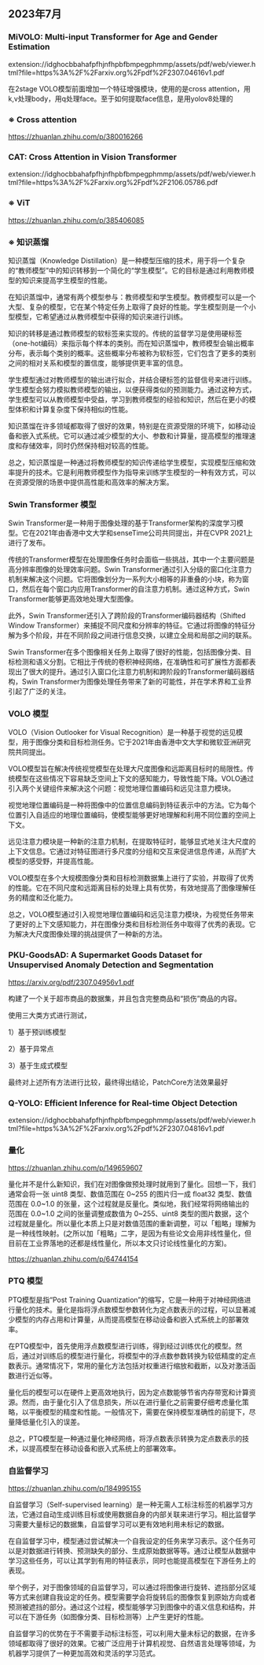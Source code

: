 ## 2023年7月
### MiVOLO: Multi-input Transformer for Age and Gender Estimation
extension://idghocbbahafpfhjnfhpbfbmpegphmmp/assets/pdf/web/viewer.html?file=https%3A%2F%2Farxiv.org%2Fpdf%2F2307.04616v1.pdf

在2stage VOLO模型前面增加一个特征增强模块，使用的是cross attention，用k,v处理body，用q处理face。至于如何提取face信息，是用yolov8处理的

### ※ Cross attention
https://zhuanlan.zhihu.com/p/380016266

### CAT: Cross Attention in Vision Transformer
extension://idghocbbahafpfhjnfhpbfbmpegphmmp/assets/pdf/web/viewer.html?file=https%3A%2F%2Farxiv.org%2Fpdf%2F2106.05786.pdf

### ※ ViT
https://zhuanlan.zhihu.com/p/385406085

### ※ 知识蒸馏
知识蒸馏（Knowledge Distillation）是一种模型压缩的技术，用于将一个复杂的“教师模型”中的知识转移到一个简化的“学生模型”。它的目标是通过利用教师模型的知识来提高学生模型的性能。

在知识蒸馏中，通常有两个模型参与：教师模型和学生模型。教师模型可以是一个大型、复杂的模型，它在某个特定任务上取得了良好的性能。学生模型则是一个小型模型，它希望通过从教师模型中获得的知识来进行训练。

知识的转移是通过教师模型的软标签来实现的。传统的监督学习是使用硬标签（one-hot编码）来指示每个样本的类别。而在知识蒸馏中，教师模型会输出概率分布，表示每个类别的概率。这些概率分布被称为软标签，它们包含了更多的类别之间的相对关系和模型的置信度，能够提供更丰富的信息。

学生模型通过对教师模型的输出进行拟合，并结合硬标签的监督信号来进行训练。学生模型会努力模拟教师模型的输出，以便获得类似的预测能力。通过这种方式，学生模型可以从教师模型中受益，学习到教师模型的经验和知识，然后在更小的模型体积和计算复杂度下保持相似的性能。

知识蒸馏在许多领域都取得了很好的效果，特别是在资源受限的环境下，如移动设备和嵌入式系统。它可以通过减少模型的大小、参数和计算量，提高模型的推理速度和存储效率，同时仍然保持相对较高的性能。

总之，知识蒸馏是一种通过将教师模型的知识传递给学生模型，实现模型压缩和效率提升的技术。它是利用教师模型作为指导来训练学生模型的一种有效方式，可以在资源受限的场景中提供高性能和高效率的解决方案。

### Swin Transformer 模型
Swin Transformer是一种用于图像处理的基于Transformer架构的深度学习模型。它在2021年由香港中文大学和senseTime公司共同提出，并在CVPR 2021上进行了发布。

传统的Transformer模型在处理图像任务时会面临一些挑战，其中一个主要问题是高分辨率图像的处理效率问题。Swin Transformer通过引入分级的窗口化注意力机制来解决这个问题。它将图像划分为一系列大小相等的非重叠的小块，称为窗口，然后在每个窗口内应用Transformer的自注意力机制。通过这种方式，Swin Transformer能够更高效地处理大型图像。

此外，Swin Transformer还引入了跨阶段的Transformer编码器结构（Shifted Window Transformer）来捕捉不同尺度和分辨率的特征。它通过将图像的特征分解为多个阶段，并在不同阶段之间进行信息交换，以建立全局和局部之间的联系。

Swin Transformer在多个图像相关任务上取得了很好的性能，包括图像分类、目标检测和语义分割。它相比于传统的卷积神经网络，在准确性和可扩展性方面都表现出了很大的提升。通过引入窗口化注意力机制和跨阶段的Transformer编码器结构，Swin Transformer为图像处理任务带来了新的可能性，并在学术界和工业界引起了广泛的关注。

### VOLO 模型
VOLO（Vision Outlooker for Visual Recognition）是一种基于视觉的远见模型，用于图像分类和目标检测任务。它于2021年由香港中文大学和微软亚洲研究院共同提出。

VOLO模型旨在解决传统视觉模型在处理大尺度图像和远距离目标时的局限性。传统模型在这些情况下容易缺乏空间上下文的感知能力，导致性能下降。VOLO通过引入两个关键组件来解决这个问题：视觉地理位置编码和远见注意力模块。

视觉地理位置编码是一种将图像中的位置信息编码到特征表示中的方法。它为每个位置引入自适应的地理位置编码，使模型能够更好地理解和利用不同位置的空间上下文。

远见注意力模块是一种新的注意力机制，在提取特征时，能够显式地关注大尺度的上下文信息。它通过对特征图进行多尺度的分组和交互来促进信息传递，从而扩大模型的感受野，并提高性能。

VOLO模型在多个大规模图像分类和目标检测数据集上进行了实验，并取得了优秀的性能。它在不同尺度和远距离目标的处理上具有优势，有效地提高了图像理解任务的精度和泛化能力。

总之，VOLO模型通过引入视觉地理位置编码和远见注意力模块，为视觉任务带来了更好的上下文感知能力，并在图像分类和目标检测任务中取得了优秀的表现。它为解决大尺度图像处理的挑战提供了一种新的方法。

### PKU-GoodsAD: A Supermarket Goods Dataset for Unsupervised Anomaly Detection and Segmentation

https://arxiv.org/pdf/2307.04956v1.pdf

构建了一个关于超市商品的数据集，并且包含完整商品和“损伤”商品的内容。

使用三大类方式进行测试，

1）基于预训练模型

2）基于异常点

3）基于生成式模型

最终对上述所有方法进行比较，最终得出结论，PatchCore方法效果最好

### Q-YOLO: Efficient Inference for Real-time Object Detection

extension://idghocbbahafpfhjnfhpbfbmpegphmmp/assets/pdf/web/viewer.html?file=https%3A%2F%2Farxiv.org%2Fpdf%2F2307.04816v1.pdf

### 量化

https://zhuanlan.zhihu.com/p/149659607

量化并不是什么新知识，我们在对图像做预处理时就用到了量化。回想一下，我们通常会将一张 uint8 类型、数值范围在 0\~255 的图片归一成 float32 类型、数值范围在 0.0\~1.0 的张量，这个过程就是反量化。类似地，我们经常将网络输出的范围在 0.0\~1.0 之间的张量调整成数值为 0\~255、uint8 类型的图片数据，这个过程就是量化。所以量化本质上只是对数值范围的重新调整，可以「粗略」理解为是一种线性映射。(之所以加「粗略」二字，是因为有些论文会用非线性量化，但目前在工业界落地的还都是线性量化，所以本文只讨论线性量化的方案)。

https://zhuanlan.zhihu.com/p/64744154

### PTQ 模型
PTQ模型是指“Post Training Quantization”的缩写，它是一种用于对神经网络进行量化的技术。量化是指将浮点数模型参数转化为定点数表示的过程，可以显著减少模型的内存占用和计算量，从而提高模型在移动设备和嵌入式系统上的部署效率。

在PTQ模型中，首先使用浮点数模型进行训练，得到经过训练优化的模型。然后，通过对训练后的模型进行量化，将模型中的浮点数参数转换为较低精度的定点数表示。通常情况下，常用的量化方法包括对权重进行缩放和截断，以及对激活函数进行近似等。

量化后的模型可以在硬件上更高效地执行，因为定点数能够节省内存带宽和计算资源。然而，由于量化引入了信息损失，所以在进行量化之前需要仔细考虑量化策略，以平衡模型的精度和性能。一般情况下，需要在保持模型准确性的前提下，尽量降低量化引入的误差。

总之，PTQ模型是一种通过量化神经网络，将浮点数表示转换为定点数表示的技术，以提高模型在移动设备和嵌入式系统上的部署效率。

### 自监督学习

https://zhuanlan.zhihu.com/p/184995155

自监督学习（Self-supervised learning）是一种无需人工标注标签的机器学习方法，它通过自动生成训练目标或使用数据自身的内部关联来进行学习。相比监督学习需要大量标记的数据集，自监督学习可以更有效地利用未标记的数据。

在自监督学习中，模型通过尝试解决一个自我设定的任务来学习表示。这个任务可以是对数据进行转换、预测缺失的部分、生成原始数据等等。通过让模型从数据中学习这些任务，可以让其学到有用的特征表示，同时也能提高模型在下游任务上的表现。

举个例子，对于图像领域的自监督学习，可以通过将图像进行旋转、遮挡部分区域等方式来创建自我设定的任务。模型需要学会将旋转后的图像恢复到原始方向或者预测被遮挡的部分。通过这个过程，模型能够学习到图像中的语义信息和结构，并可以在下游任务（如图像分类、目标检测等）上产生更好的性能。

自监督学习的优势在于不需要手动标注标签，可以利用大量未标记的数据，在许多领域都取得了很好的效果。它被广泛应用于计算机视觉、自然语言处理等领域，为机器学习提供了一种更加高效和灵活的学习范式。
